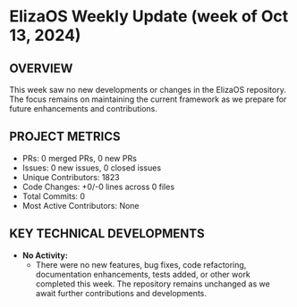 # ElizaOS Weekly Update (week of Oct 13, 2024)

## OVERVIEW 
This week saw no new developments or changes in the ElizaOS repository. The focus remains on maintaining the current framework as we prepare for future enhancements and contributions.

## PROJECT METRICS
- PRs: 0 merged PRs, 0 new PRs
- Issues: 0 new issues, 0 closed issues
- Unique Contributors: 1823
- Code Changes: +0/-0 lines across 0 files
- Total Commits: 0
- Most Active Contributors: None

## KEY TECHNICAL DEVELOPMENTS
- **No Activity:** 
  - There were no new features, bug fixes, code refactoring, documentation enhancements, tests added, or other work completed this week. The repository remains unchanged as we await further contributions and developments.